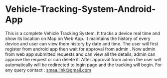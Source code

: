 # Vehicle-Tracking-System-Android-App
This is a complete Vehicle Tracking System. It tracks a device real time and show its location on Map on Web App. It maintains the history of every device and user can view them history by date and time. The user will first register from android app then wait for approval from admin . Now admin from web app submitted requests and can view all the details, admin can approve the request or can delete it. After approval from admin the user will automatically will be redirected to login page and the tracking will begin. 
For any query contact : smaa.link@gmail.com
